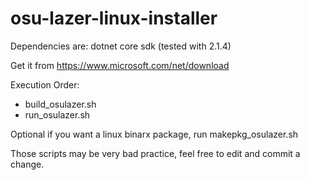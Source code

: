 # osu-lazer-linux-installer


Dependencies are: dotnet core sdk (tested with 2.1.4)

Get it from https://www.microsoft.com/net/download

Execution Order:
- build_osulazer.sh
- run_osulazer.sh

Optional if you want a linux binarx package, run makepkg_osulazer.sh

Those scripts may be very bad practice, feel free to edit and commit a change.
